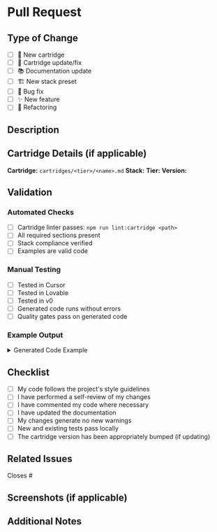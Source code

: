 # Pull Request

## Type of Change
<!-- Mark the relevant option with an "x" -->

- [ ] 🎯 New cartridge
- [ ] 🔧 Cartridge update/fix
- [ ] 📚 Documentation update
- [ ] 🏗️ New stack preset
- [ ] 🐛 Bug fix
- [ ] ✨ New feature
- [ ] 🔄 Refactoring

## Description
<!-- Provide a brief description of your changes -->

## Cartridge Details (if applicable)

**Cartridge:** `cartridges/<tier>/<name>.md`
**Stack:** 
**Tier:** 
**Version:** 

## Validation

### Automated Checks
<!-- These will run automatically, but you can run them locally first -->

- [ ] Cartridge linter passes: `npm run lint:cartridge <path>`
- [ ] All required sections present
- [ ] Stack compliance verified
- [ ] Examples are valid code

### Manual Testing
<!-- Describe how you tested the cartridge -->

- [ ] Tested in Cursor
- [ ] Tested in Lovable
- [ ] Tested in v0
- [ ] Generated code runs without errors
- [ ] Quality gates pass on generated code

### Example Output
<!-- Provide a screenshot or code snippet of what the cartridge generates -->

<details>
<summary>Generated Code Example</summary>

```typescript
// Paste example generated code here
```

</details>

## Checklist

- [ ] My code follows the project's style guidelines
- [ ] I have performed a self-review of my changes
- [ ] I have commented my code where necessary
- [ ] I have updated the documentation
- [ ] My changes generate no new warnings
- [ ] New and existing tests pass locally
- [ ] The cartridge version has been appropriately bumped (if updating)

## Related Issues
<!-- Link any related issues -->

Closes #

## Screenshots (if applicable)
<!-- Add screenshots to help explain your changes -->

## Additional Notes
<!-- Any additional information that reviewers should know -->
